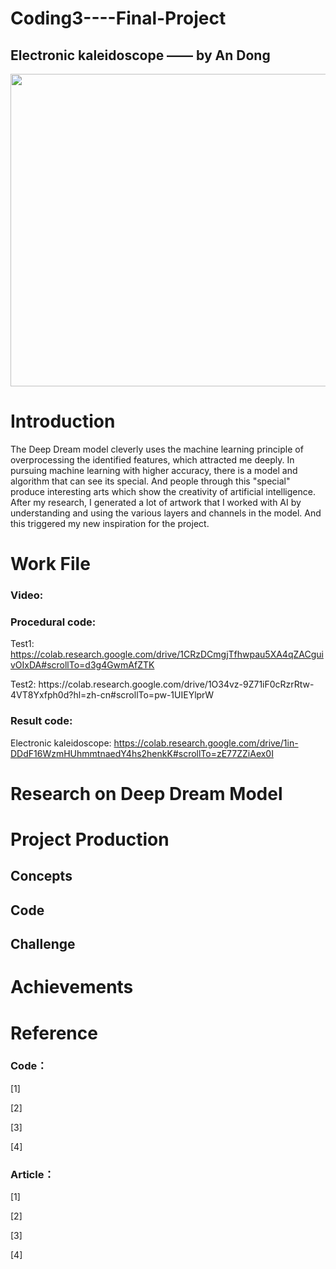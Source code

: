 # Coding3----Final-Project
## Electronic kaleidoscope —— by An Dong

<div align=center>
<img src="https://github.com/AnnDkk/Coding3----Final-Project/blob/main/C3image/%E5%9B%BE%E5%B1%82%201.png" width="800" height="500">
</div>

# Introduction
The Deep Dream model cleverly uses the machine learning principle of overprocessing the identified features, which attracted me deeply. In pursuing machine learning with higher accuracy, there is a model and algorithm that can see its special. And people through this "special" produce interesting arts which show the creativity of artificial intelligence. After my research, I generated a lot of artwork that I worked with AI by understanding and using the various layers and channels in the model. And this triggered my new inspiration for the project.

# Work File
### Video: 


### Procedural code: 
Test1: https://colab.research.google.com/drive/1CRzDCmgjTfhwpau5XA4qZACguivOIxDA#scrollTo=d3g4GwmAfZTK
</div>
Test2: https://colab.research.google.com/drive/1O34vz-9Z71iF0cRzrRtw-4VT8Yxfph0d?hl=zh-cn#scrollTo=pw-1UIEYlprW

### Result code: 
Electronic kaleidoscope: https://colab.research.google.com/drive/1in-DDdF16WzmHUhmmtnaedY4hs2henkK#scrollTo=zE77ZZiAex0I

# Research on Deep Dream Model





# Project Production

## Concepts

 

## Code



## Challenge




# Achievements



# Reference
### Code：
[1]
</div>

[2]
</div>

[3]
</div>

[4]

### Article：
[1]
</div>

[2]
</div>

[3]
</div>

[4]











